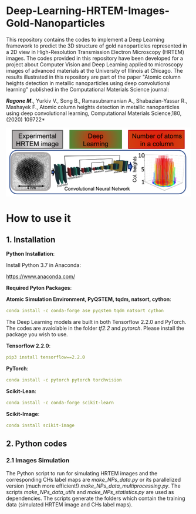 # Deep-Learning-HRTEM-Images-Gold-Nanoparticles


This repository contains the codes to implement a Deep Learning framework to predict the 3D structure of gold nanoparticles represented in a 2D view in High-Resolution Transmission Electron Microscopy (HRTEM) images. The codes provided in this repository have been developed for a project about Computer Vision and Deep Learning applied to microscopy images of advanced materials at the University of Illinois at Chicago. The results illustrated in this repository are part of the paper "Atomic column heights detection in metallic nanoparticles using deep convolutional learning" published in the Computational Materials Science journal: 

***Ragone M.***, Yurkiv V., Song B., Ramasubramanian A., Shabazian-Yassar R., Mashayek F., Atomic column heights detection in metallic nanoparticles using deep convolutional learning, Computational Materials Science,180, (2020) 109722*


![plot](./TOC.png)

# How to use it 

## 1. Installation

**Python Installation**: 

Install Python 3.7 in Anaconda:

https://www.anaconda.com/


**Required Pyton Packages**:

**Atomic Simulation Environment, PyQSTEM, tqdm, natsort, cython**:

```yaml
conda install -c conda-forge ase pyqstem tqdm natsort cython
```

The Deep Learning models are built in both Tensorflow 2.2.0 and PyTorch. The codes are avaiolable in the folder *tf2.2* and *pytorch*. Please install the package you wish to use.

**Tensorflow 2.2.0**:

```yaml
pip3 install tensorflow==2.2.0
```
**PyTorch**:

```yaml
conda install -c pytorch pytorch torchvision
```
**Scikit-Lean**:

```yaml
conda install -c conda-forge scikit-learn 
```

**Scikit-Image**:

```yaml
conda install scikit-image 
```

## 2. Python codes
### 2.1 Images Simulation

The Python script to run for simulating HRTEM images and the corresponding CHs label maps are *make_NPs_data.py* or its parallelized version (much more efficient!) *make_NPs_data_multiprocessing.py*. The scripts *make_NPs_data_utils* and *make_NPs_statistics.py* are used as dependencies. The scripts generate the folders which contain the training data (simulated HRTEM image and CHs label maps).
